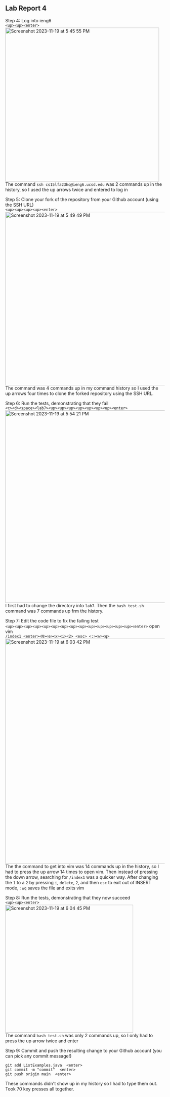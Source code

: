 **Lab Report 4**
---

Step 4: Log into ieng6  
`<up><up><enter>`  
<img width="486" alt="Screenshot 2023-11-19 at 5 45 55 PM" src="https://github.com/ivannchenn/cse15l-lab-reports/assets/146862312/0235a4f5-0d48-4040-b274-9a492c2ce5d2">  
The command `ssh cs15lfa23hq@ieng6.ucsd.edu` was 2 commands up in the history, so I used the up arrows twice and entered to log in

Step 5: Clone your fork of the repository from your Github account (using the SSH URL)  
`<up><up><up><up><enter>`  
<img width="548" alt="Screenshot 2023-11-19 at 5 49 49 PM" src="https://github.com/ivannchenn/cse15l-lab-reports/assets/146862312/668806cc-cdc7-47a1-9dc6-5e34bf738864">  
The command was 4 commands up in my command history so I used the up arrows four times to clone the forked repository using the SSH URL. 

Step 6: Run the tests, demonstrating that they fail  
`<c><d><space><lab7><up><up><up><up><up><up><up><enter>`  
<img width="608" alt="Screenshot 2023-11-19 at 5 54 21 PM" src="https://github.com/ivannchenn/cse15l-lab-reports/assets/146862312/28aeabf1-3f08-4f4b-ad91-668ee7dcb637">  
I first had to change the directory into `lab7`. Then the `bash test.sh` command was 7 commands up frm the history.

Step 7: Edit the code file to fix the failing test  
`<up><up><up><up><up><up><up><up><up><up><up><up><up><up><enter>` open vim  
`/index1 <enter><N><e><x><i><2> <esc> <:><w><q>`  
<img width="711" alt="Screenshot 2023-11-19 at 6 03 42 PM" src="https://github.com/ivannchenn/cse15l-lab-reports/assets/146862312/99052bae-87d8-4b78-87a9-691be0507135">  
The the command to get into vim was 14 commands up in the history, so I had to press the up arrow 14 times to open vim. Then instead of pressing the down arrow, searching for `/index1` was
a quicker way. After changing the `1` to a `2` by pressing `i`, `delete`, `2`, and then `esc` to exit out of INSERT mode, `:wq` saves the file and exits vim
  
Step 8: Run the tests, demonstrating that they now succeed  
`<up><up><enter>`  
<img width="404" alt="Screenshot 2023-11-19 at 6 04 45 PM" src="https://github.com/ivannchenn/cse15l-lab-reports/assets/146862312/7633e4e2-1ed9-4086-b33d-986a57f7049c">  
The command `bash test.sh` was only 2 commands up, so I only had to press the up arrow twice and enter  
  
Step 9: Commit and push the resulting change to your Github account (you can pick any commit message!)  
```
git add ListExamples.java  <enter>
git commit -m "commit"  <enter>
git push origin main  <enter>
```
These commands didn't show up in my history so I had to type them out. Took 70 key presses all together.

